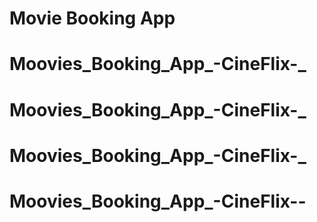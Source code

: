 # Movie Booking App
# Moovies_Booking_App_-CineFlix-_
# Moovies_Booking_App_-CineFlix-_
# Moovies_Booking_App_-CineFlix-_
# Moovies_Booking_App_-CineFlix--
